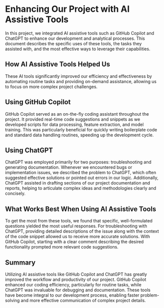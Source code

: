 # Enhancing Our Project with AI Assistive Tools

In this project, we integrated AI assistive tools such as GitHub Copilot and ChatGPT to enhance our development and analytical processes. This document describes the specific uses of these tools, the tasks they assisted with, and the most effective ways to leverage their capabilities.

## How AI Assistive Tools Helped Us

These AI tools significantly improved our efficiency and effectiveness by automating routine tasks and providing on-demand assistance, allowing us to focus on more complex project challenges.

## Using GitHub Copilot

GitHub Copilot served as an on-the-fly coding assistant throughout the project. It provided real-time code suggestions and snippets as we developed scripts for data processing, feature extraction, and model training. This was particularly beneficial for quickly writing boilerplate code and standard data handling routines, speeding up the development cycle.

## Using ChatGPT

ChatGPT was employed primarily for two purposes: troubleshooting and generating documentation. Whenever we encountered bugs or implementation issues, we described the problem to ChatGPT, which often suggested effective solutions or pointed out errors in our logic. Additionally, ChatGPT assisted in drafting sections of our project documentation and reports, helping to articulate complex ideas and methodologies clearly and concisely.

## What Works Best When Using AI Assistive Tools

To get the most from these tools, we found that specific, well-formulated questions yielded the most useful responses. For troubleshooting with ChatGPT, providing detailed descriptions of the issue along with the context of the code snippet allowed us to receive more accurate solutions. With GitHub Copilot, starting with a clear comment describing the desired functionality prompted more relevant code suggestions.

## Summary

Utilizing AI assistive tools like GitHub Copilot and ChatGPT has greatly improved the workflow and productivity of our project. GitHub Copilot enhanced our coding efficiency, particularly for routine tasks, while ChatGPT was invaluable for debugging and documentation. These tools have become integral to our development process, enabling faster problem-solving and more effective communication of complex project details.